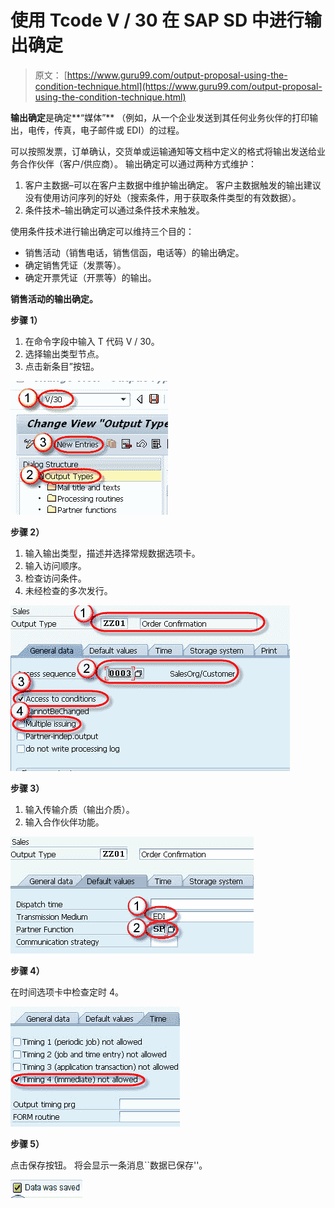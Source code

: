 # 使用 Tcode V / 30 在 SAP SD 中进行输出确定

> 原文： [https://www.guru99.com/output-proposal-using-the-condition-technique.html](https://www.guru99.com/output-proposal-using-the-condition-technique.html)

**输出确定**是确定**“媒体”** （例如，从一个企业发送到其任何业务伙伴的打印输出，电传，传真，电子邮件或 EDI）的过程。

可以按照发票，订单确认，交货单或运输通知等文档中定义的格式将输出发送给业务合作伙伴（客户/供应商）。 输出确定可以通过两种方式维护：

1.  客户主数据–可以在客户主数据中维护输出确定。 客户主数据触发的输出建议没有使用访问序列的好处（搜索条件，用于获取条件类型的有效数据）。
2.  条件技术–输出确定可以通过条件技术来触发。

使用条件技术进行输出确定可以维持三个目的：

*   销售活动（销售电话，销售信函，电话等）的输出确定。
*   确定销售凭证（发票等）。
*   确定开票凭证（开票等）的输出。

**销售活动的输出确定。**

**步骤 1）**

1.  在命令字段中输入 T 代码 V / 30。
2.  选择输出类型节点。
3.  点击新条目”按钮。

![Output Determination in SAP SD using Tcode V/30](img/195cac56ddc6766b2e4c783e8bc264bd.png)

**步骤 2）**

1.  输入输出类型，描述并选择常规数据选项卡。
2.  输入访问顺序。
3.  检查访问条件。
4.  未经检查的多次发行。

![Output Determination in SAP SD using Tcode V/30](img/c7acfd1b2a2ebb9bc4a420ed8422223e.png)

**步骤 3）**

1.  输入传输介质（输出介质）。
2.  输入合作伙伴功能。

![Output Determination in SAP SD using Tcode V/30](img/7ac1cb5d17d6f3ad1ec033b02c7cc162.png)

**步骤 4）**

在时间选项卡中检查定时 4。

![Output Determination in SAP SD using Tcode V/30](img/35257a2a0af89f2c053926b08b1703e7.png)

**步骤 5）**

点击保存按钮。 将会显示一条消息``数据已保存''。

![Output Determination in SAP SD using Tcode V/30](img/45a8b05242345c916f8f2408b129bf51.png)